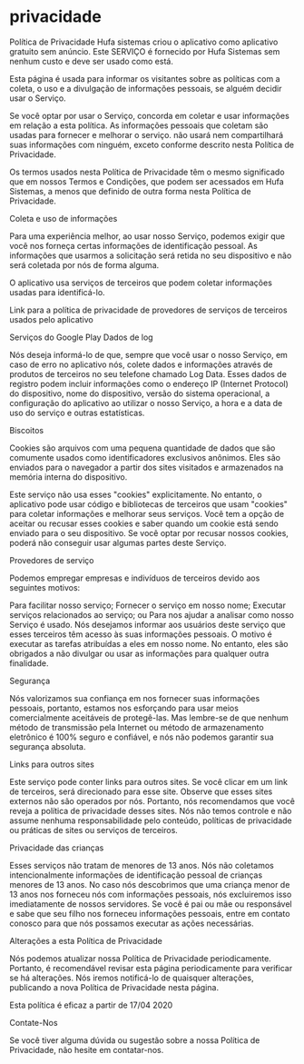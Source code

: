 # privacidade
Política de Privacidade
Hufa sistemas criou o aplicativo como aplicativo gratuito sem anúncio. Este SERVIÇO é fornecido por Hufa Sistemas sem nenhum custo e deve ser usado como está.

Esta página é usada para informar os visitantes sobre as políticas com a coleta, o uso e a divulgação de informações pessoais, se alguém decidir usar o Serviço.

Se você optar por usar o Serviço, concorda em coletar e usar informações em relação a esta política. As informações pessoais que coletam são usadas para fornecer e melhorar o serviço. não usará nem compartilhará suas informações com ninguém, exceto conforme descrito nesta Política de Privacidade.

Os termos usados ​​nesta Política de Privacidade têm o mesmo significado que em nossos Termos e Condições, que podem ser acessados ​​em  Hufa Sistemas, a menos que definido de outra forma nesta Política de Privacidade.

Coleta e uso de informações

Para uma experiência melhor, ao usar nosso Serviço, podemos exigir que você nos forneça certas informações de identificação pessoal. As informações que usarmos a solicitação será retida no seu dispositivo e não será coletada por nós de forma alguma.

O aplicativo usa serviços de terceiros que podem coletar informações usadas para identificá-lo.

Link para a política de privacidade de provedores de serviços de terceiros usados ​​pelo aplicativo

Serviços do Google Play
Dados de log

Nós deseja informá-lo de que, sempre que você usar o nosso Serviço, em caso de erro no aplicativo nós, colete dados e informações através de produtos de terceiros no seu telefone chamado Log Data. Esses dados de registro podem incluir informações como o endereço IP (Internet Protocol) do dispositivo, nome do dispositivo, versão do sistema operacional, a configuração do aplicativo ao utilizar o nosso Serviço, a hora e a data de uso do serviço e outras estatísticas.

Biscoitos

Cookies são arquivos com uma pequena quantidade de dados que são comumente usados ​​como identificadores exclusivos anônimos. Eles são enviados para o navegador a partir dos sites visitados e armazenados na memória interna do dispositivo.

Este serviço não usa esses "cookies" explicitamente. No entanto, o aplicativo pode usar código e bibliotecas de terceiros que usam "cookies" para coletar informações e melhorar seus serviços. Você tem a opção de aceitar ou recusar esses cookies e saber quando um cookie está sendo enviado para o seu dispositivo. Se você optar por recusar nossos cookies, poderá não conseguir usar algumas partes deste Serviço.

Provedores de serviço

Podemos empregar empresas e indivíduos de terceiros devido aos seguintes motivos:

Para facilitar nosso serviço;
Fornecer o serviço em nosso nome;
Executar serviços relacionados ao serviço; ou
Para nos ajudar a analisar como nosso Serviço é usado.
Nós desejamos informar aos usuários deste serviço que esses terceiros têm acesso às suas informações pessoais. O motivo é executar as tarefas atribuídas a eles em nosso nome. No entanto, eles são obrigados a não divulgar ou usar as informações para qualquer outra finalidade.

Segurança

Nós valorizamos sua confiança em nos fornecer suas informações pessoais, portanto, estamos nos esforçando para usar meios comercialmente aceitáveis ​​de protegê-las. Mas lembre-se de que nenhum método de transmissão pela Internet ou método de armazenamento eletrônico é 100% seguro e confiável, e nós não podemos garantir sua segurança absoluta.

Links para outros sites

Este serviço pode conter links para outros sites. Se você clicar em um link de terceiros, será direcionado para esse site. Observe que esses sites externos não são operados por nós. Portanto, nós recomendamos que você reveja a política de privacidade desses sites. Nós não temos controle e não assume nenhuma responsabilidade pelo conteúdo, políticas de privacidade ou práticas de sites ou serviços de terceiros.

Privacidade das crianças

Esses serviços não tratam de menores de 13 anos. Nós não coletamos intencionalmente informações de identificação pessoal de crianças menores de 13 anos. No caso nós descobrimos que uma criança menor de 13 anos nos forneceu nós com informações pessoais, nós excluiremos isso imediatamente de nossos servidores. Se você é pai ou mãe ou responsável e sabe que seu filho nos forneceu informações pessoais, entre em contato conosco para que nós possamos executar as ações necessárias.

Alterações a esta Política de Privacidade

Nós podemos atualizar nossa Política de Privacidade periodicamente. Portanto, é recomendável revisar esta página periodicamente para verificar se há alterações. Nós iremos notificá-lo de quaisquer alterações, publicando a nova Política de Privacidade nesta página.

Esta política é eficaz a partir de 17/04 2020

Contate-Nos

Se você tiver alguma dúvida ou sugestão sobre a nossa Política de Privacidade, não hesite em contatar-nos.
